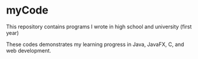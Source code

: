 # myCode
This repository contains programs I wrote in high school and university (first year)

These codes demonstrates my learning progress in Java, JavaFX, C, and web development.